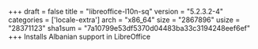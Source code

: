 +++
draft = false
title = "libreoffice-l10n-sq"
version = "5.2.3.2-4"
categories = ['locale-extra']
arch = "x86_64"
size = "2867896"
usize = "28371123"
sha1sum = "7a10799e53df5370d04483ba33c3194248eef6ef"
+++
Installs Albanian support in LibreOffice